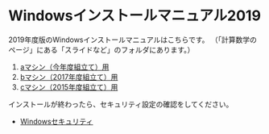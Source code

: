 # Windowsインストールマニュアル2019

2019年度版のWindowsインストールマニュアルはこちらです。
（「計算数学のページ」にある「スライドなど」のフォルダにあります。）

1. [aマシン（今年度組立て）用](https://drive.google.com/open?id=1xz6mho_xKjE_DuUe00wN_IsViPJbvxIE)
1. [bマシン（2017年度組立て）用](https://drive.google.com/open?id=1qcXY7hiRpkTpWOs7k8ttliic6T7m-vME)
1. [cマシン（2015年度組立て）用](https://drive.google.com/open?id=1n114Xc0UClAjIvhVopp1f1WVgA-HAjK6)

インストールが終わったら、セキュリティ設定の確認をしてください。

* [Windowsセキュリティ](https://sites.google.com/g.ecc.u-tokyo.ac.jp/ks2018-tsuchiya/windows-%E3%82%BB%E3%82%AD%E3%83%A5%E3%83%AA%E3%83%86%E3%82%A3)
